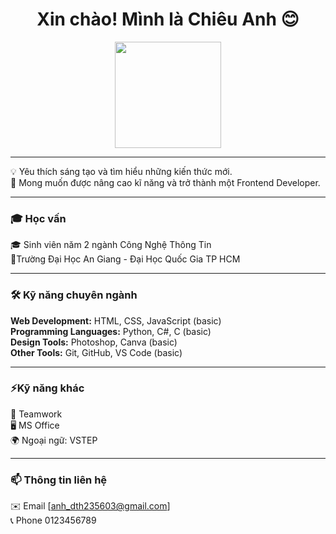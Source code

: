 <h1 align="center">Xin chào! Mình là Chiêu Anh 😊</h1>
<p align="center">
  <img src="https://avatars.githubusercontent.com/u/225698610?v=4" width="170" style="border-radius: 50;"/>
</p>

---

💡 Yêu thích sáng tạo và tìm hiểu những kiến thức mới. <br>
📍 Mong muốn được nâng cao kĩ năng và trở thành một Frontend Developer.<br>

---

### 🎓 Học vấn
🎓 Sinh viên năm 2 ngành Công Nghệ Thông Tin <br>
📍Trường Đại Học An Giang - Đại Học Quốc Gia TP HCM <br>

---

### 🛠 Kỹ năng chuyên ngành
**Web Development:** HTML, CSS, JavaScript (basic) <br>
**Programming Languages:** Python, C#, C (basic) <br>
**Design Tools:** Photoshop, Canva (basic) <br>
**Other Tools:** Git, GitHub, VS Code (basic) <br>

---

### ⚡Kỹ năng khác
👯 Teamwork <br>
🖥️ MS Office <br>
🌍 Ngoại ngữ: VSTEP <br>

---

### 📫 Thông tin liên hệ
✉️ Email [anh_dth235603@gmail.com] <br>
📞 Phone 0123456789 
